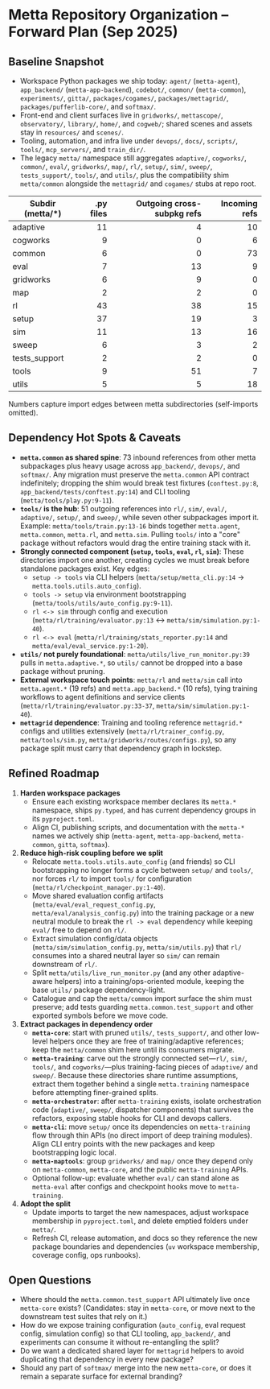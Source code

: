 # Metta Repository Organization – Forward Plan (Sep 2025)

## Baseline Snapshot
- Workspace Python packages we ship today: `agent/` (`metta-agent`), `app_backend/` (`metta-app-backend`), `codebot/`, `common/` (`metta-common`), `experiments/`, `gitta/`, `packages/cogames/`, `packages/mettagrid/`, `packages/pufferlib-core/`, and `softmax/`.
- Front-end and client surfaces live in `gridworks/`, `mettascope/`, `observatory/`, `library/`, `home/`, and `cogweb/`; shared scenes and assets stay in `resources/` and `scenes/`.
- Tooling, automation, and infra live under `devops/`, `docs/`, `scripts/`, `tools/`, `mcp_servers/`, and `train_dir/`.
- The legacy `metta/` namespace still aggregates `adaptive/`, `cogworks/`, `common/`, `eval/`, `gridworks/`, `map/`, `rl/`, `setup/`, `sim/`, `sweep/`, `tests_support/`, `tools/`, and `utils/`, plus the compatibility shim `metta/common` alongside the `mettagrid/` and `cogames/` stubs at repo root.

| Subdir (metta/*) | .py files | Outgoing cross-subpkg refs | Incoming refs |
| --- | ---: | ---: | ---: |
| adaptive | 11 | 4 | 10 |
| cogworks | 9 | 0 | 6 |
| common | 6 | 0 | 73 |
| eval | 7 | 13 | 9 |
| gridworks | 6 | 9 | 0 |
| map | 2 | 2 | 0 |
| rl | 43 | 38 | 15 |
| setup | 37 | 19 | 3 |
| sim | 11 | 13 | 16 |
| sweep | 6 | 3 | 2 |
| tests_support | 2 | 2 | 0 |
| tools | 9 | 51 | 7 |
| utils | 5 | 5 | 18 |

Numbers capture import edges between metta subdirectories (self-imports omitted).

## Dependency Hot Spots & Caveats
- **`metta.common` as shared spine**: 73 inbound references from other metta subpackages plus heavy usage across `app_backend/`, `devops/`, and `softmax/`. Any migration must preserve the `metta.common` API contract indefinitely; dropping the shim would break test fixtures (`conftest.py:8`, `app_backend/tests/conftest.py:14`) and CLI tooling (`metta/tools/play.py:9-11`).
- **`tools/` is the hub**: 51 outgoing references into `rl/`, `sim/`, `eval/`, `adaptive/`, `setup/`, and `sweep/`, while seven other subpackages import it. Example: `metta/tools/train.py:13-16` binds together `metta.agent`, `metta.common`, `metta.rl`, and `metta.sim`. Pulling `tools/` into a "core" package without refactors would drag the entire training stack with it.
- **Strongly connected component (`setup`, `tools`, `eval`, `rl`, `sim`)**: These directories import one another, creating cycles we must break before standalone packages exist. Key edges:
  - `setup -> tools` via CLI helpers (`metta/setup/metta_cli.py:14` → `metta.tools.utils.auto_config`).
  - `tools -> setup` via environment bootstrapping (`metta/tools/utils/auto_config.py:9-11`).
  - `rl <-> sim` through config and execution (`metta/rl/training/evaluator.py:13` ↔ `metta/sim/simulation.py:1-40`).
  - `rl <-> eval` (`metta/rl/training/stats_reporter.py:14` and `metta/eval/eval_service.py:1-20`).
- **`utils/` not purely foundational**: `metta/utils/live_run_monitor.py:39` pulls in `metta.adaptive.*`, so `utils/` cannot be dropped into a base package without pruning.
- **External workspace touch points**: `metta/rl` and `metta/sim` call into `metta.agent.*` (19 refs) and `metta.app_backend.*` (10 refs), tying training workflows to agent definitions and service clients (`metta/rl/training/evaluator.py:33-37`, `metta/sim/simulation.py:1-40`).
- **`mettagrid` dependence**: Training and tooling reference `mettagrid.*` configs and utilities extensively (`metta/rl/trainer_config.py`, `metta/tools/sim.py`, `metta/gridworks/routes/configs.py`), so any package split must carry that dependency graph in lockstep.

## Refined Roadmap
1. **Harden workspace packages**
   - Ensure each existing workspace member declares its `metta.*` namespace, ships `py.typed`, and has current dependency groups in its `pyproject.toml`.
   - Align CI, publishing scripts, and documentation with the `metta-*` names we actively ship (`metta-agent`, `metta-app-backend`, `metta-common`, `gitta`, `softmax`).
2. **Reduce high-risk coupling before we split**
   - Relocate `metta.tools.utils.auto_config` (and friends) so CLI bootstrapping no longer forms a cycle between `setup/` and `tools/`, nor forces `rl/` to import `tools/` for configuration (`metta/rl/checkpoint_manager.py:1-40`).
   - Move shared evaluation config artifacts (`metta/eval/eval_request_config.py`, `metta/eval/analysis_config.py`) into the training package or a new neutral module to break the `rl -> eval` dependency while keeping `eval/` free to depend on `rl/`.
   - Extract simulation config/data objects (`metta/sim/simulation_config.py`, `metta/sim/utils.py`) that `rl/` consumes into a shared neutral layer so `sim/` can remain downstream of `rl/`.
   - Split `metta/utils/live_run_monitor.py` (and any other adaptive-aware helpers) into a training/ops-oriented module, keeping the base `utils/` package dependency-light.
   - Catalogue and cap the `metta/common` import surface the shim must preserve; add tests guarding `metta.common.test_support` and other exported symbols before we move code.
3. **Extract packages in dependency order**
   - **`metta-core`**: start with pruned `utils/`, `tests_support/`, and other low-level helpers once they are free of training/adaptive references; keep the `metta/common` shim here until its consumers migrate.
   - **`metta-training`**: carve out the strongly connected set—`rl/`, `sim/`, `tools/`, and `cogworks/`—plus training-facing pieces of `adaptive/` and `sweep/`. Because these directories share runtime assumptions, extract them together behind a single `metta.training` namespace before attempting finer-grained splits.
   - **`metta-orchestrator`**: after `metta-training` exists, isolate orchestration code (`adaptive/`, `sweep/`, dispatcher components) that survives the refactors, exposing stable hooks for CLI and devops callers.
   - **`metta-cli`**: move `setup/` once its dependencies on `metta-training` flow through thin APIs (no direct import of deep training modules). Align CLI entry points with the new packages and keep bootstrapping logic local.
   - **`metta-maptools`**: group `gridworks/` and `map/` once they depend only on `metta-common`, `metta-core`, and the public `metta-training` APIs.
   - Optional follow-up: evaluate whether `eval/` can stand alone as `metta-eval` after configs and checkpoint hooks move to `metta-training`.
4. **Adopt the split**
   - Update imports to target the new namespaces, adjust workspace membership in `pyproject.toml`, and delete emptied folders under `metta/`.
   - Refresh CI, release automation, and docs so they reference the new package boundaries and dependencies (`uv` workspace membership, coverage config, ops runbooks).

## Open Questions
- Where should the `metta.common.test_support` API ultimately live once `metta-core` exists? (Candidates: stay in `metta-core`, or move next to the downstream test suites that rely on it.)
- How do we expose training configuration (`auto_config`, eval request config, simulation config) so that CLI tooling, `app_backend/`, and experiments can consume it without re-entangling the split?
- Do we want a dedicated shared layer for `mettagrid` helpers to avoid duplicating that dependency in every new package?
- Should any part of `softmax/` merge into the new `metta-core`, or does it remain a separate surface for external branding?
